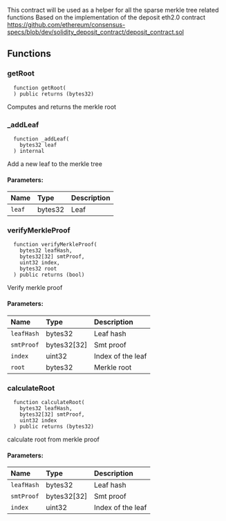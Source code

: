 This contract will be used as a helper for all the sparse merkle tree related functions
Based on the implementation of the deposit eth2.0 contract https://github.com/ethereum/consensus-specs/blob/dev/solidity_deposit_contract/deposit_contract.sol


## Functions
### getRoot
```solidity
  function getRoot(
  ) public returns (bytes32)
```
Computes and returns the merkle root



### _addLeaf
```solidity
  function _addLeaf(
    bytes32 leaf
  ) internal
```
Add a new leaf to the merkle tree


#### Parameters:
| Name | Type | Description                                                          |
| :--- | :--- | :------------------------------------------------------------------- |
|`leaf` | bytes32 | Leaf

### verifyMerkleProof
```solidity
  function verifyMerkleProof(
    bytes32 leafHash,
    bytes32[32] smtProof,
    uint32 index,
    bytes32 root
  ) public returns (bool)
```
Verify merkle proof


#### Parameters:
| Name | Type | Description                                                          |
| :--- | :--- | :------------------------------------------------------------------- |
|`leafHash` | bytes32 | Leaf hash
|`smtProof` | bytes32[32] | Smt proof
|`index` | uint32 | Index of the leaf
|`root` | bytes32 | Merkle root

### calculateRoot
```solidity
  function calculateRoot(
    bytes32 leafHash,
    bytes32[32] smtProof,
    uint32 index
  ) public returns (bytes32)
```
calculate root from merkle proof


#### Parameters:
| Name | Type | Description                                                          |
| :--- | :--- | :------------------------------------------------------------------- |
|`leafHash` | bytes32 | Leaf hash
|`smtProof` | bytes32[32] | Smt proof
|`index` | uint32 | Index of the leaf

